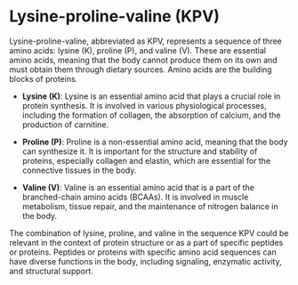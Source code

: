 [//]: # (source: ?)
[//]: # (abbr: KPV)
[//]: # (tags: supplements amino-acids)

# Lysine-proline-valine (KPV)

Lysine-proline-valine, abbreviated as KPV, represents a sequence of three amino acids: lysine (K), proline (P), and valine (V). These are essential amino acids, meaning that the body cannot produce them on its own and must obtain them through dietary sources. Amino acids are the building blocks of proteins.

* **Lysine (K)**: Lysine is an essential amino acid that plays a crucial role in protein synthesis. It is involved in various physiological processes, including the formation of collagen, the absorption of calcium, and the production of carnitine.

* **Proline (P)**: Proline is a non-essential amino acid, meaning that the body can synthesize it. It is important for the structure and stability of proteins, especially collagen and elastin, which are essential for the connective tissues in the body.

* **Valine (V)**: Valine is an essential amino acid that is a part of the branched-chain amino acids (BCAAs). It is involved in muscle metabolism, tissue repair, and the maintenance of nitrogen balance in the body.

The combination of lysine, proline, and valine in the sequence KPV could be relevant in the context of protein structure or as a part of specific peptides or proteins. Peptides or proteins with specific amino acid sequences can have diverse functions in the body, including signaling, enzymatic activity, and structural support.
